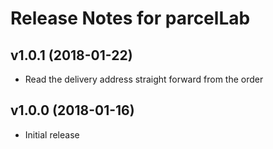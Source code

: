 # Release Notes for parcelLab

## v1.0.1 (2018-01-22)

- Read the delivery address straight forward from the order

## v1.0.0 (2018-01-16)

- Initial release